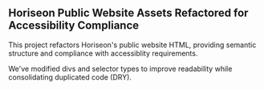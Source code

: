 ## Horiseon Public Website Assets Refactored for Accessibility Compliance

This project refactors Horiseon's public website HTML, providing semantic structure and compliance with accessiblity requirements.

We've modified divs and selector types to improve readability while consolidating duplicated code (DRY).